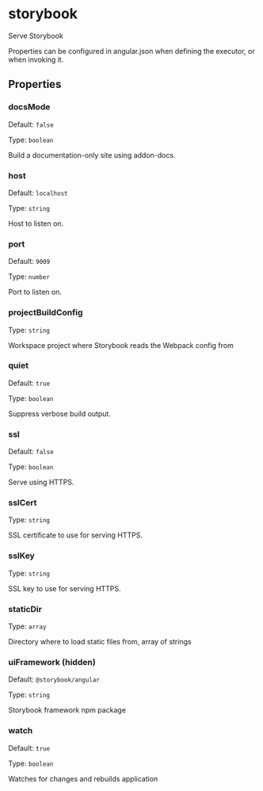 # storybook

Serve Storybook

Properties can be configured in angular.json when defining the executor, or when invoking it.

## Properties

### docsMode

Default: `false`

Type: `boolean`

Build a documentation-only site using addon-docs.

### host

Default: `localhost`

Type: `string`

Host to listen on.

### port

Default: `9009`

Type: `number`

Port to listen on.

### projectBuildConfig

Type: `string`

Workspace project where Storybook reads the Webpack config from

### quiet

Default: `true`

Type: `boolean`

Suppress verbose build output.

### ssl

Default: `false`

Type: `boolean`

Serve using HTTPS.

### sslCert

Type: `string`

SSL certificate to use for serving HTTPS.

### sslKey

Type: `string`

SSL key to use for serving HTTPS.

### staticDir

Type: `array`

Directory where to load static files from, array of strings

### uiFramework (**hidden**)

Default: `@storybook/angular`

Type: `string`

Storybook framework npm package

### watch

Default: `true`

Type: `boolean`

Watches for changes and rebuilds application
